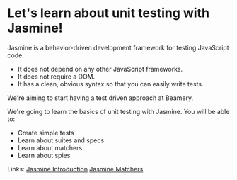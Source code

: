 # Let's learn about unit testing with Jasmine!

Jasmine is a behavior-driven development framework for testing JavaScript code.

* It does not depend on any other JavaScript frameworks.
* It does not require a DOM.
* It has a clean, obvious syntax so that you can easily write tests.

We're aiming to start having a test driven approach at Beamery.

We're going to learn the basics of unit testing with Jasmine. You will be able to:

* Create simple tests
* Learn about suites and specs
* Learn about matchers
* Learn about spies

Links:
[Jasmine Introduction](https://jasmine.github.io/2.8/introduction)
[Jasmine Matchers](https://github.com/JamieMason/Jasmine-Matchers)
